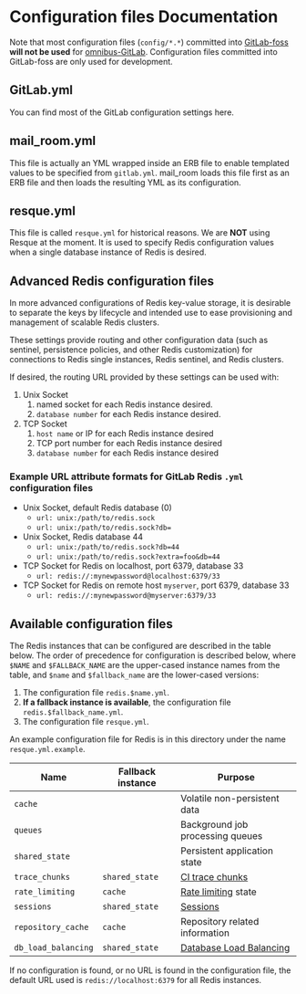# Configuration files Documentation

Note that most configuration files (`config/*.*`) committed into
[GitLab-foss](https://gitlab.com/gitlab-org/gitlab-foss) **will not be used** for
[omnibus-GitLab](https://gitlab.com/gitlab-org/omnibus-gitlab). Configuration
files committed into GitLab-foss are only used for development.

## GitLab.yml

You can find most of the GitLab configuration settings here.

## mail_room.yml

This file is actually an YML wrapped inside an ERB file to enable templated
values to be specified from `gitlab.yml`. mail_room loads this file first as
an ERB file and then loads the resulting YML as its configuration.

## resque.yml

This file is called `resque.yml` for historical reasons. We are **NOT**
using Resque at the moment. It is used to specify Redis configuration
values when a single database instance of Redis is desired.

## Advanced Redis configuration files

In more advanced configurations of Redis key-value storage, it is desirable
to separate the keys by lifecycle and intended use to ease provisioning and
management of scalable Redis clusters.

These settings provide routing and other configuration data (such as sentinel,
persistence policies, and other Redis customization) for connections
to Redis single instances, Redis sentinel, and Redis clusters.

If desired, the routing URL provided by these settings can be used with:

1. Unix Socket
    1. named socket for each Redis instance desired.
    2. `database number` for each Redis instance desired.
2. TCP Socket
    1. `host name` or IP for each Redis instance desired
    2. TCP port number for each Redis instance desired
    3. `database number` for each Redis instance desired

### Example URL attribute formats for GitLab Redis `.yml` configuration files

- Unix Socket, default Redis database (0)
  - `url: unix:/path/to/redis.sock`
  - `url: unix:/path/to/redis.sock?db=`
- Unix Socket, Redis database 44
  - `url: unix:/path/to/redis.sock?db=44`
  - `url: unix:/path/to/redis.sock?extra=foo&db=44`
- TCP Socket for Redis on localhost, port 6379, database 33
  - `url: redis://:mynewpassword@localhost:6379/33`
- TCP Socket for Redis on remote host `myserver`, port 6379, database 33
  - `url: redis://:mynewpassword@myserver:6379/33`

## Available configuration files

The Redis instances that can be configured are described in the table below. The
order of precedence for configuration is described below, where `$NAME` and
`$FALLBACK_NAME` are the upper-cased instance names from the table, and `$name`
and `$fallback_name` are the lower-cased versions:

1. The configuration file `redis.$name.yml`.
1. **If a fallback instance is available**, the configuration file
   `redis.$fallback_name.yml`.
1. The configuration file `resque.yml`.

An example configuration file for Redis is in this directory under the name
`resque.yml.example`.

| Name                | Fallback instance | Purpose                                                                                                      |
|---------------------|-------------------|--------------------------------------------------------------------------------------------------------------|
| `cache`             |                   | Volatile non-persistent data                                                                                 |
| `queues`            |                   | Background job processing queues                                                                             |
| `shared_state`      |                   | Persistent application state                                                                                 |
| `trace_chunks`      | `shared_state`    | [CI trace chunks](https://docs.gitlab.com/administration/cicd/job_logs/#incremental-logging)    |
| `rate_limiting`     | `cache`           | [Rate limiting](https://docs.gitlab.com/ee/administration/settings/user_and_ip_rate_limits.html) state      |
| `sessions`          | `shared_state`    | [Sessions](https://docs.gitlab.com/ee/development/session.html#redis)                                        |
| `repository_cache`  | `cache`           | Repository related information                                                                               |
| `db_load_balancing` | `shared_state`    | [Database Load Balancing](https://docs.gitlab.com/ee/administration/postgresql/database_load_balancing.html) |

If no configuration is found, or no URL is found in the configuration
file, the default URL used is `redis://localhost:6379` for all Redis instances.
